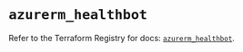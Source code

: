 # `azurerm_healthbot`

Refer to the Terraform Registry for docs: [`azurerm_healthbot`](https://registry.terraform.io/providers/hashicorp/azurerm/4.36.0/docs/resources/healthbot).
